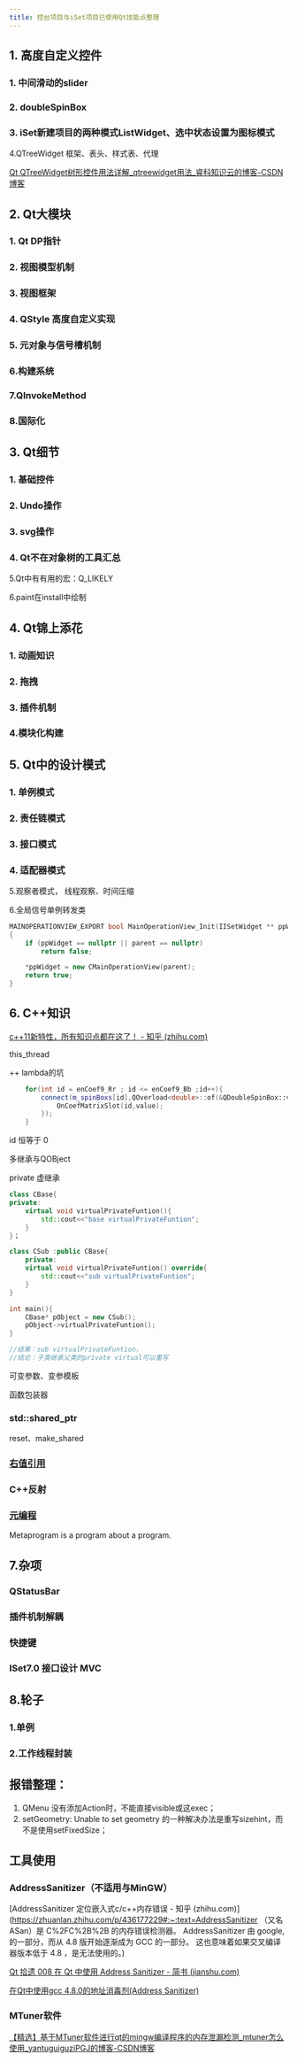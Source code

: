 ```yaml
---
title: 控台项目与iSet项目已使用Qt技能点整理
---
```

## 1. 高度自定义控件
   ### 1. 中间滑动的slider
   ### 2. doubleSpinBox
   ### 3. iSet新建项目的两种模式ListWidget、选中状态设置为图标模式

4.QTreeWidget 框架、表头、样式表、代理

[Qt QTreeWidget树形控件用法详解_qtreewidget用法_睿科知识云的博客-CSDN博客](https://blog.csdn.net/ccc369639963/article/details/122698853)

## 2. Qt大模块
   ### 1. Qt DP指针
   ### 2. 视图模型机制
   ### 3. 视图框架
   ### 4. QStyle 高度自定义实现
   ### 5. 元对象与信号槽机制

### 6.构建系统

### 7.QInvokeMethod

### 8.国际化

## 3. Qt细节
   ### 1. 基础控件
   ### 2. Undo操作
   ### 3. svg操作
   ### 4. Qt不在对象树的工具汇总

5.Qt中有有用的宏：Q_LIKELY

6.paint在install中绘制

## 4. Qt锦上添花
   ### 1. 动画知识
   ### 2. 拖拽
   ### 3. 插件机制

### 4.模块化构建

## 5. Qt中的设计模式
   ### 1. 单例模式
   ### 2. 责任链模式
   ### 3. 接口模式
   ### 4. 适配器模式

5.观察者模式， 线程观察、时间压缩

6.全局信号单例转发类

```C++
MAINOPERATIONVIEW_EXPORT bool MainOperationView_Init(IISetWidget ** ppWidget, QWidget * parent)
{
    if (ppWidget == nullptr || parent == nullptr)
        return false;

    *ppWidget = new CMainOperationView(parent);
    return true;
}
```



## 6. C++知识

[c++11新特性，所有知识点都在这了！ - 知乎 (zhihu.com)](https://zhuanlan.zhihu.com/p/139515439)

this_thread

++ lambda的坑

```C++
    for(int id = enCoef9_Rr ; id <= enCoef9_Bb ;id++){
        connect(m_spinBoxs[id],QOverload<double>::of(&QDoubleSpinBox::valueChanged),this,[&](double value){
            OnCoefMatrixSlot(id,value);
        });
    }
```

id 恒等于 0

多继承与QOBject



private 虚继承

```C++
class CBase{
private:
	virtual void virtualPrivateFuntion(){
		std::cout<<"base virtualPrivateFuntion";
	}
}；

class CSub :public CBase{
	private:
	virtual void virtualPrivateFuntion() override{
		std::cout<<"sub virtualPrivateFuntion";
	}
}

int main(){
	CBase* pObject = new CSub();
	pObject->virtualPrivateFuntion();
}

//结果：sub virtualPrivateFuntion，
//结论：子类继承父类的private virtual可以重写
```

可变参数、变参模板

函数包装器

### std::shared_ptr

reset、make_shared

### [右值引用](https://zhuanlan.zhihu.com/p/335994370#:~:text=1%20%E4%BB%8E%E6%80%A7%E8%83%BD%E4%B8%8A%E8%AE%B2%EF%BC%8C%E5%B7%A6%E5%8F%B3%E5%80%BC%E5%BC%95%E7%94%A8%E6%B2%A1%E6%9C%89%E5%8C%BA%E5%88%AB%EF%BC%8C%E4%BC%A0%E5%8F%82%E4%BD%BF%E7%94%A8%E5%B7%A6%E5%8F%B3%E5%80%BC%E5%BC%95%E7%94%A8%E9%83%BD%E5%8F%AF%E4%BB%A5%E9%81%BF%E5%85%8D%E6%8B%B7%E8%B4%9D%E3%80%82%202%20%E5%8F%B3%E5%80%BC%E5%BC%95%E7%94%A8%E5%8F%AF%E4%BB%A5%E7%9B%B4%E6%8E%A5%E6%8C%87%E5%90%91%E5%8F%B3%E5%80%BC%EF%BC%8C%E4%B9%9F%E5%8F%AF%E4%BB%A5%E9%80%9A%E8%BF%87std%3A%3Amove%E6%8C%87%E5%90%91%E5%B7%A6%E5%80%BC%EF%BC%9B%E8%80%8C%E5%B7%A6%E5%80%BC%E5%BC%95%E7%94%A8%E5%8F%AA%E8%83%BD%E6%8C%87%E5%90%91%E5%B7%A6%E5%80%BC,%28const%E5%B7%A6%E5%80%BC%E5%BC%95%E7%94%A8%E4%B9%9F%E8%83%BD%E6%8C%87%E5%90%91%E5%8F%B3%E5%80%BC%29%E3%80%82%203%20%E4%BD%9C%E4%B8%BA%E5%87%BD%E6%95%B0%E5%BD%A2%E5%8F%82%E6%97%B6%EF%BC%8C%E5%8F%B3%E5%80%BC%E5%BC%95%E7%94%A8%E6%9B%B4%E7%81%B5%E6%B4%BB%E3%80%82%20%E8%99%BD%E7%84%B6const%E5%B7%A6%E5%80%BC%E5%BC%95%E7%94%A8%E4%B9%9F%E5%8F%AF%E4%BB%A5%E5%81%9A%E5%88%B0%E5%B7%A6%E5%8F%B3%E5%80%BC%E9%83%BD%E6%8E%A5%E5%8F%97%EF%BC%8C%E4%BD%86%E5%AE%83%E6%97%A0%E6%B3%95%E4%BF%AE%E6%94%B9%EF%BC%8C%E6%9C%89%E4%B8%80%E5%AE%9A%E5%B1%80%E9%99%90%E6%80%A7%E3%80%82)

### C++反射

### [元编程](https://zhuanlan.zhihu.com/p/378355217)

Metaprogram is a program about a program. 

## 7.杂项

### QStatusBar

### 插件机制解耦

### 快捷键

### ISet7.0 接口设计 MVC



## 8.轮子

### 1.单例

### 2.工作线程封装



## 报错整理：

1. QMenu 没有添加Action时，不能直接visible或这exec；
2. setGeometry: Unable to set geometry 的一种解决办法是重写sizehint，而不是使用setFixedSize；







## 工具使用

### AddressSanitizer（不适用与MinGW）

[AddressSanitizer 定位嵌入式c/c++内存错误 - 知乎 (zhihu.com)](https://zhuanlan.zhihu.com/p/436177229#:~:text=AddressSanitizer （又名 ASan）是 C%2FC%2B%2B 的内存错误检测器。 AddressSanitizer 由 google,的一部分，而从 4.8 版开始逐渐成为 GCC 的一部分。 这也意味着如果交叉编译器版本低于 4.8 ，是无法使用的。)

[Qt 拾遗 008 在 Qt 中使用 Address Sanitizer - 简书 (jianshu.com)](https://www.jianshu.com/p/0adfda858d7d)

[在Qt中使用gcc 4.8.0的地址消毒剂(Address Sanitizer)](https://www.qt.io/zh-cn/blog/2013/04/22/using-gccs-4-8-0-address-sanitizer-with-qt)





### MTuner软件

[【精选】基于MTuner软件进行qt的mingw编译程序的内存泄漏检测_mtuner怎么使用_yantuguiguziPGJ的博客-CSDN博客](https://blog.csdn.net/yantuguiguziPGJ/article/details/118112278)